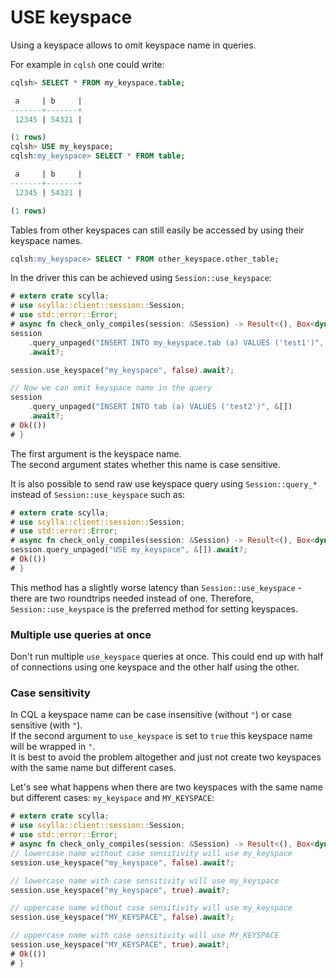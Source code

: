 # USE keyspace

Using a keyspace allows to omit keyspace name in queries.

For example in `cqlsh` one could write:
```sql
cqlsh> SELECT * FROM my_keyspace.table;

 a     | b     |
-------+-------+
 12345 | 54321 |

(1 rows)
cqlsh> USE my_keyspace;
cqlsh:my_keyspace> SELECT * FROM table;

 a     | b     |
-------+-------+
 12345 | 54321 |

(1 rows)

```
Tables from other keyspaces can still easily be accessed by using their keyspace names.
```sql
cqlsh:my_keyspace> SELECT * FROM other_keyspace.other_table;
```

In the driver this can be achieved using `Session::use_keyspace`:
```rust
# extern crate scylla;
# use scylla::client::session::Session;
# use std::error::Error;
# async fn check_only_compiles(session: &Session) -> Result<(), Box<dyn Error>> {
session
    .query_unpaged("INSERT INTO my_keyspace.tab (a) VALUES ('test1')", &[])
    .await?;

session.use_keyspace("my_keyspace", false).await?;

// Now we can omit keyspace name in the query
session
    .query_unpaged("INSERT INTO tab (a) VALUES ('test2')", &[])
    .await?;
# Ok(())
# }
```

The first argument is the keyspace name.\
The second argument states whether this name is case sensitive.

It is also possible to send raw use keyspace query using `Session::query_*` instead of `Session::use_keyspace` such as:

```rust
# extern crate scylla;
# use scylla::client::session::Session;
# use std::error::Error;
# async fn check_only_compiles(session: &Session) -> Result<(), Box<dyn Error>> {
session.query_unpaged("USE my_keyspace", &[]).await?;
# Ok(())
# }
```

This method has a slightly worse latency than `Session::use_keyspace` - there are two roundtrips needed instead of one.
Therefore, `Session::use_keyspace` is the preferred method for setting keyspaces.

### Multiple use queries at once
Don't run multiple `use_keyspace` queries at once. 
This could end up with half of connections using one keyspace and the other half using the other.

### Case sensitivity

In CQL a keyspace name can be case insensitive (without `"`) or case sensitive (with `"`).\
If the second argument to `use_keyspace` is set to `true` this keyspace name will be wrapped in `"`.\
It is best to avoid the problem altogether and just not create two keyspaces with the same name but different cases.

Let's see what happens when there are two keyspaces with the same name but different cases: `my_keyspace` and `MY_KEYSPACE`:

```rust
# extern crate scylla;
# use scylla::client::session::Session;
# use std::error::Error;
# async fn check_only_compiles(session: &Session) -> Result<(), Box<dyn Error>> {
// lowercase name without case sensitivity will use my_keyspace
session.use_keyspace("my_keyspace", false).await?;

// lowercase name with case sensitivity will use my_keyspace
session.use_keyspace("my_keyspace", true).await?;

// uppercase name without case sensitivity will use my_keyspace
session.use_keyspace("MY_KEYSPACE", false).await?;

// uppercase name with case sensitivity will use MY_KEYSPACE
session.use_keyspace("MY_KEYSPACE", true).await?;
# Ok(())
# }
```
